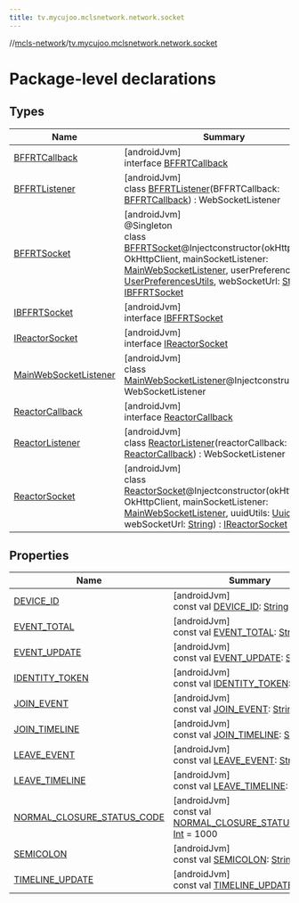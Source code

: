 ```yaml
---
title: tv.mycujoo.mclsnetwork.network.socket
---
```

//[mcls-network](../../index.html)/[tv.mycujoo.mclsnetwork.network.socket](index.html)



# Package-level declarations



## Types


| Name | Summary |
|---|---|
| [BFFRTCallback](-b-f-f-r-t-callback/index.html) | [androidJvm]<br>interface [BFFRTCallback](-b-f-f-r-t-callback/index.html) |
| [BFFRTListener](-b-f-f-r-t-listener/index.html) | [androidJvm]<br>class [BFFRTListener](-b-f-f-r-t-listener/index.html)(BFFRTCallback: [BFFRTCallback](-b-f-f-r-t-callback/index.html)) : WebSocketListener |
| [BFFRTSocket](-b-f-f-r-t-socket/index.html) | [androidJvm]<br>@Singleton<br>class [BFFRTSocket](-b-f-f-r-t-socket/index.html)@Injectconstructor(okHttpClient: OkHttpClient, mainSocketListener: [MainWebSocketListener](-main-web-socket-listener/index.html), userPreferencesUtils: [UserPreferencesUtils](../tv.mycujoo.mclsnetwork.util/-user-preferences-utils/index.html), webSocketUrl: [String](https://kotlinlang.org/api/latest/jvm/stdlib/kotlin/-string/index.html)) : [IBFFRTSocket](-i-b-f-f-r-t-socket/index.html) |
| [IBFFRTSocket](-i-b-f-f-r-t-socket/index.html) | [androidJvm]<br>interface [IBFFRTSocket](-i-b-f-f-r-t-socket/index.html) |
| [IReactorSocket](-i-reactor-socket/index.html) | [androidJvm]<br>interface [IReactorSocket](-i-reactor-socket/index.html) |
| [MainWebSocketListener](-main-web-socket-listener/index.html) | [androidJvm]<br>class [MainWebSocketListener](-main-web-socket-listener/index.html)@Injectconstructor : WebSocketListener |
| [ReactorCallback](-reactor-callback/index.html) | [androidJvm]<br>interface [ReactorCallback](-reactor-callback/index.html) |
| [ReactorListener](-reactor-listener/index.html) | [androidJvm]<br>class [ReactorListener](-reactor-listener/index.html)(reactorCallback: [ReactorCallback](-reactor-callback/index.html)) : WebSocketListener |
| [ReactorSocket](-reactor-socket/index.html) | [androidJvm]<br>class [ReactorSocket](-reactor-socket/index.html)@Injectconstructor(okHttpClient: OkHttpClient, mainSocketListener: [MainWebSocketListener](-main-web-socket-listener/index.html), uuidUtils: [UuidUtils](../tv.mycujoo.mclsnetwork.util/-uuid-utils/index.html), webSocketUrl: [String](https://kotlinlang.org/api/latest/jvm/stdlib/kotlin/-string/index.html)) : [IReactorSocket](-i-reactor-socket/index.html) |


## Properties


| Name | Summary |
|---|---|
| [DEVICE_ID](-d-e-v-i-c-e_-i-d.html) | [androidJvm]<br>const val [DEVICE_ID](-d-e-v-i-c-e_-i-d.html): [String](https://kotlinlang.org/api/latest/jvm/stdlib/kotlin/-string/index.html) |
| [EVENT_TOTAL](-e-v-e-n-t_-t-o-t-a-l.html) | [androidJvm]<br>const val [EVENT_TOTAL](-e-v-e-n-t_-t-o-t-a-l.html): [String](https://kotlinlang.org/api/latest/jvm/stdlib/kotlin/-string/index.html) |
| [EVENT_UPDATE](-e-v-e-n-t_-u-p-d-a-t-e.html) | [androidJvm]<br>const val [EVENT_UPDATE](-e-v-e-n-t_-u-p-d-a-t-e.html): [String](https://kotlinlang.org/api/latest/jvm/stdlib/kotlin/-string/index.html) |
| [IDENTITY_TOKEN](-i-d-e-n-t-i-t-y_-t-o-k-e-n.html) | [androidJvm]<br>const val [IDENTITY_TOKEN](-i-d-e-n-t-i-t-y_-t-o-k-e-n.html): [String](https://kotlinlang.org/api/latest/jvm/stdlib/kotlin/-string/index.html) |
| [JOIN_EVENT](-j-o-i-n_-e-v-e-n-t.html) | [androidJvm]<br>const val [JOIN_EVENT](-j-o-i-n_-e-v-e-n-t.html): [String](https://kotlinlang.org/api/latest/jvm/stdlib/kotlin/-string/index.html) |
| [JOIN_TIMELINE](-j-o-i-n_-t-i-m-e-l-i-n-e.html) | [androidJvm]<br>const val [JOIN_TIMELINE](-j-o-i-n_-t-i-m-e-l-i-n-e.html): [String](https://kotlinlang.org/api/latest/jvm/stdlib/kotlin/-string/index.html) |
| [LEAVE_EVENT](-l-e-a-v-e_-e-v-e-n-t.html) | [androidJvm]<br>const val [LEAVE_EVENT](-l-e-a-v-e_-e-v-e-n-t.html): [String](https://kotlinlang.org/api/latest/jvm/stdlib/kotlin/-string/index.html) |
| [LEAVE_TIMELINE](-l-e-a-v-e_-t-i-m-e-l-i-n-e.html) | [androidJvm]<br>const val [LEAVE_TIMELINE](-l-e-a-v-e_-t-i-m-e-l-i-n-e.html): [String](https://kotlinlang.org/api/latest/jvm/stdlib/kotlin/-string/index.html) |
| [NORMAL_CLOSURE_STATUS_CODE](-n-o-r-m-a-l_-c-l-o-s-u-r-e_-s-t-a-t-u-s_-c-o-d-e.html) | [androidJvm]<br>const val [NORMAL_CLOSURE_STATUS_CODE](-n-o-r-m-a-l_-c-l-o-s-u-r-e_-s-t-a-t-u-s_-c-o-d-e.html): [Int](https://kotlinlang.org/api/latest/jvm/stdlib/kotlin/-int/index.html) = 1000 |
| [SEMICOLON](-s-e-m-i-c-o-l-o-n.html) | [androidJvm]<br>const val [SEMICOLON](-s-e-m-i-c-o-l-o-n.html): [String](https://kotlinlang.org/api/latest/jvm/stdlib/kotlin/-string/index.html) |
| [TIMELINE_UPDATE](-t-i-m-e-l-i-n-e_-u-p-d-a-t-e.html) | [androidJvm]<br>const val [TIMELINE_UPDATE](-t-i-m-e-l-i-n-e_-u-p-d-a-t-e.html): [String](https://kotlinlang.org/api/latest/jvm/stdlib/kotlin/-string/index.html) |

